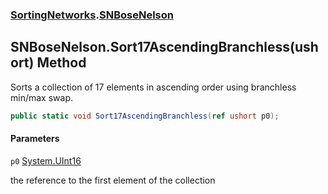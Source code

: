 ### [SortingNetworks](SortingNetworks.md 'SortingNetworks').[SNBoseNelson](SortingNetworks.SNBoseNelson.md 'SortingNetworks.SNBoseNelson')

## SNBoseNelson.Sort17AscendingBranchless(ushort) Method

Sorts a collection of 17 elements in ascending order using branchless min/max swap.

```csharp
public static void Sort17AscendingBranchless(ref ushort p0);
```
#### Parameters

<a name='SortingNetworks.SNBoseNelson.Sort17AscendingBranchless(ushort).p0'></a>

`p0` [System.UInt16](https://docs.microsoft.com/en-us/dotnet/api/System.UInt16 'System.UInt16')

the reference to the first element of the collection